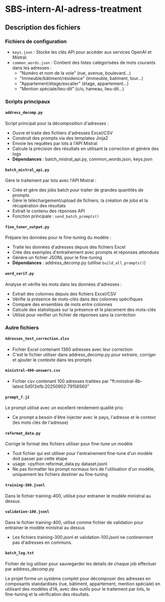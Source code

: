 # SBS-intern-AI-adress-treatment

## Description des fichiers

### Fichiers de configuration
- `keys.json` : Stocke les clés API pour accéder aux services OpenAI et Mistral.
- `common_words.json` : Contient des listes catégorisées de mots courants dans les adresses :
  - "Numéro et nom de la voie" (rue, avenue, boulevard...)
  - "Immeuble/bâtiment/résidence" (immeuble, batiment, tour...)
  - "Appartement/étage/escalier" (étage, appartement...)
  - "Mention spéciale/lieu-dit" (c/o, hameau, lieu-dit...)

### Scripts principaux

#### `address_decomp.py`
Script principal pour la décomposition d'adresses :
- Ouvre et traite des fichiers d'adresses Excel/CSV
- Construit des prompts via des templates Jinja2
- Envoie les requêtes par lots à l'API Mistral
- Calcule la précision des résultats en utilisant la correction et génère des logs
- **Dépendances** : batch_mistral_api.py, common_words.json, keys.json

#### `batch_mistral_api.py`
Gère le traitement par lots avec l'API Mistral :
- Crée et gère des jobs batch pour traiter de grandes quantités de prompts
- Gère le téléchargement/upload de fichiers, la création de jobs et la récupération des résultats
- Extrait le contenu des réponses API
- Fonction principale : `send_batch_prompts()`

#### `fine_tuner_output.py`
Prépare les données pour le fine-tuning du modèle :
- Traite les données d'adresses depuis des fichiers Excel
- Crée des exemples d'entraînement avec prompts et réponses attendues
- Génère un fichier JSONL pour le fine-tuning
- **Dépendances** : address_decomp.py (utilise `build_all_prompts()`)

#### `word_verif.py`
Analyse et vérifie les mots dans les données d'adresses :
- Extrait des colonnes depuis des fichiers Excel/CSV
- Vérifie la présence de mots-clés dans des colonnes spécifiques
- Compare des ensembles de mots entre colonnes
- Calcule des statistiques sur la présence et le placement des mots-clés
- Utilisé pour verifier un fichier de réponses sans la corréction

### Autre fichiers

#### `Adresses_test_correction.xlsx`
- Fichier Excel contenant 1360 adresses avec leur correction
- C'est le fichier utiliser dans address_decomp.py pour extraire, corriger et ajouter le contexte dans les prompts

#### `ministral-400-answers.csv`
- Fichier csv contenant 100 adresses traitées par "ft:ministral-8b-latest:5d5f2efb:20250902:79156560"

#### `prompt_7.j2`
Le prompt utilisé avec un excellent rendement qualité prix:
- Ce prompt a besoin d'être injecter avec le pays, l'adresse et le context (les mots clés de l'adresse)

#### `reformat_data.py`
Corrige le format des fichiers utiliser pour fine-tune un modèle
- Tout fichier qui est utiliser pour l'entrainement fine-tune d'un modèle doit passer par cette étape
- usage: >python reformat_data.py dataset.jsonl 
- Ne pas formatter les prompt normaux lors de l'utilisation d'un modèle, uniquement les fichiers destiner au fine-tuning

#### `training-300.jsonl`
Dans le fichier training-400, utilisé pour entrainer le modèle ministral au dessus.

#### `validation-100.jsonl`
Dans le fichier training-400, utilisé comme fichier de validation pour entrainer le modèle ministral au dessus
- Les fichiers training-300.jsonl et validation-100.jsonl ne continennent pas d'adresses en communs.

#### `batch_log.txt`
Fichier de log utiliser pour sauvegarder les details de chaque job effectuer par address_decomp.py

Le projet forme un système complet pour décomposer des adresses en composants standardisés (rue, bâtiment, appartement, mention spéciale) en utilisant des modèles d'IA, avec des outils pour le traitement par lots, le fine-tuning et la vérification des résultats.